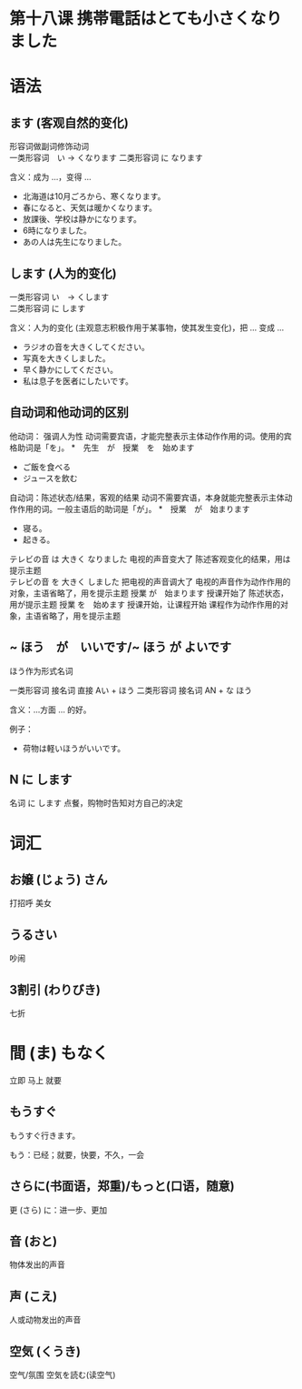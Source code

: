 # 第十八课 携帯電話はとても小さくなりました


# 语法

## ます (客观自然的变化)
形容词做副词修饰动词  
一类形容词　い -> くなります 
二类形容词  に  なります 

含义：成为 …，变得 … 

* 北海道は10月ごろから、寒くなります。
* 春になると、天気は暖かくなります。
* 放課後、学校は静かになります。
* 6時になりました。
* あの人は先生になりました。  
## します (人为的变化)
一类形容词 い　-> くします  
二类形容词 に します  

含义：人为的变化 (主观意志积极作用于某事物，使其发生变化)，把 … 变成 …

* ラジオの音を大きくしてください。
* 写真を大きくしました。
* 早く静かにしてください。
* 私は息子を医者にしたいです。

## 自动词和他动词的区别
他动词： 强调人为性 动词需要宾语，才能完整表示主体动作作用的词。使用的宾格助词是「を」。
*　先生　が　授業　を　始めます
* ご飯を食べる
* ジュースを飲む

自动词：陈述状态/结果，客观的结果 动词不需要宾语，本身就能完整表示主体动作作用的词。一般主语后的助词是「が」。
*　授業　が　始まります
* 寝る。
* 起きる。

テレビの音 は 大きく なりました 电视的声音变大了 陈述客观变化的结果，用は提示主题  
テレビの音 を 大きく しました 把电视的声音调大了 电视的声音作为动作作用的对象，主语省略了，用を提示主题
授業 が　始まります 授课开始了 陈述状态，用が提示主题
授業 を　始めます 授课开始，让课程开始 课程作为动作作用的对象，主语省略了，用を提示主题
## ~ ほう　が　いいです/~ ほう が よいです
ほう作为形式名词 

一类形容词 接名词 直接 Aい + ほう
二类形容词 接名词 AN + な ほう

含义：...方面 … 的好。

例子：

* 荷物は軽いほうがいいです。
## N に します
名词 に します 点餐，购物时告知对方自己的决定
# 词汇
## お嬢 (じょう) さん
打招呼 美女
## うるさい
吵闹
## 3割引 (わりびき)
七折
# 間 (ま) もなく
立即 马上 就要
## もうすぐ
もうすぐ行きます。

もう：已经；就要，快要，不久，一会
## さらに(书面语，郑重)/もっと(口语，随意)
更 (さら) に：进一步、更加
## 音 (おと)
物体发出的声音

## 声 (こえ)
人或动物发出的声音
## 空気 (くうき)
空气/氛围 空気を読む(读空气)
